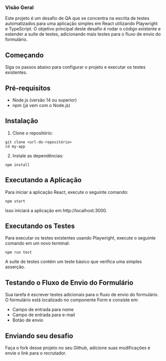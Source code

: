 ### Visão Geral

Este projeto é um desafio de QA que se concentra na escrita de testes automatizados para uma aplicação simples em React utilizando Playwright e TypeScript. O objetivo principal deste desafio é rodar o código existente e estender a suíte de testes, adicionando mais testes para o fluxo de envio do formulário.

## Começando

Siga os passos abaixo para configurar o projeto e executar os testes existentes.

## Pré-requisitos

- Node.js (versão 14 ou superior)
- npm (já vem com o Node.js)

## Instalação

1. Clone o repositório:

```
git clone <url-do-repositório>
cd my-app
```

2. Instale as dependências:

```
npm install
```

## Executando a Aplicação

Para iniciar a aplicação React, execute o seguinte comando:

```
npm start
```

Isso iniciará a aplicação em http://localhost:3000.

## Executando os Testes

Para executar os testes existentes usando Playwright, execute o seguinte comando em um novo terminal:

```
npm run test
```

A suíte de testes contém um teste básico que verifica uma simples asserção.

## Testando o Fluxo de Envio do Formulário

Sua tarefa é escrever testes adicionais para o fluxo de envio do formulário. O formulário está localizado no componente Form e consiste em:

- Campo de entrada para nome
- Campo de entrada para e-mail
- Botão de envio

## Enviando seu desafio

Faça o fork desse projeto no seu Github, adicione suas modificações e envie o link para o recrutador.

